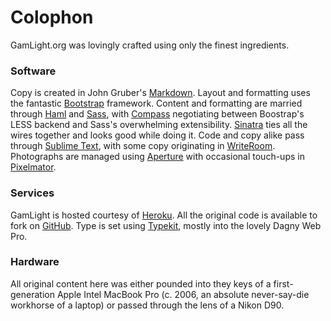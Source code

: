 # Colophon #

GamLight.org was lovingly crafted using only the finest ingredients.  

### Software ###

Copy is created in John Gruber's [Markdown][]. Layout and formatting uses the fantastic [Bootstrap][] framework. Content and formatting are married through [Haml][] and [Sass][], with [Compass][] negotiating between Boostrap's LESS backend and Sass's overwhelming extensibility. [Sinatra][] ties all the wires together and looks good while doing it. Code and copy alike pass through [Sublime Text][], with some copy originating in [WriteRoom][]. Photographs are managed using [Aperture][] with occasional touch-ups in [Pixelmator].

### Services ###

GamLight is hosted courtesy of [Heroku][]. All the original code is available to fork on [GitHub][]. Type is set using [Typekit][], mostly into the lovely Dagny Web Pro. 

### Hardware ###

All original content here was either pounded into they keys of a first-generation Apple Intel MacBook Pro (c. 2006, an absolute never-say-die workhorse of a laptop) or passed through the lens of a Nikon D90.

[Bootstrap]: http://twitter.github.com/bootstrap/
[Typekit]: http://www.typekit.com
[Markdown]: http://daringfireball.net/projects/markdown/
[Haml]: http://haml.info
[Sass]: http://sass-lang.com
[Sinatra]: http://sinatrarb.com
[Compass]: http://umdf.org/compass
[Heroku]: http://www.heroku.com
[GitHub]: https://github.com/arubis/liter-of-light
[Sublime Text]: http://www.sublimetext.com
[WriteRoom]: http://www.hogbaysoftware.com
[Aperture]: http://www.apple.com/aperture
[Pixelmator]: http://www.pixelmator.com
